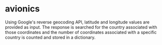 # avionics
Using Google's reverse geocoding API, latitude and longitude values are provided as input.
The response is searched for the country associated with those coordinates and the number of coordinates associated with a specific country is counted and stored in a dictionary. 
